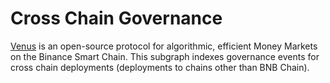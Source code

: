 # Cross Chain Governance

[Venus](https://venus.io/) is an open-source protocol for algorithmic, efficient Money Markets on the Binance Smart Chain. This subgraph indexes governance events for cross chain deployments (deployments to chains other than BNB Chain).
